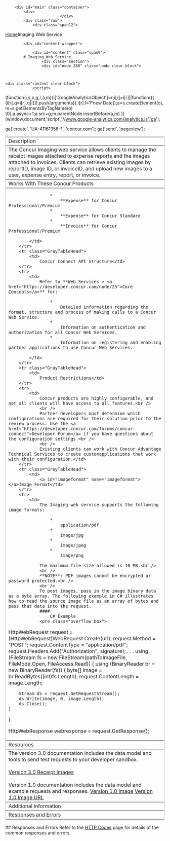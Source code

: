 
        <div id="main" class="container">
            <div>
                            </div>
            <div class="row">
                <div class="span12">
<div class="breadcrumbs"><a href="/">Home</a>Imaging Web Service</div>
                </div>
            </div>

            <div id="content-wrapper">
<!-- <div class="row"> -->
                <div id="content" class="span9">
            # Imaging Web Service
                    <div class="section">
                    <div id="node-388" class="node clear-block">


    
    <div class="content clear-block">
                <script>
  (function(i,s,o,g,r,a,m){i['GoogleAnalyticsObject']=r;i[r]=i[r]||function(){
  (i[r].q=i[r].q||[]).push(arguments)},i[r].l=1*new Date();a=s.createElement(o),
  m=s.getElementsByTagName(o)[0];a.async=1;a.src=g;m.parentNode.insertBefore(a,m)
  })(window,document,'script','//www.google-analytics.com/analytics.js','ga');

  ga('create', 'UA-41161356-1', 'concur.com');
  ga('send', 'pageview');

</script>
<style type="text/css">
.overflow_box{
border: 1px solid grey;
padding: .5em;
overflow: auto;
background-color: #DBDBDB;
font-family:"Courier New", Courier, monospace;
font-size:11px;
}
.xml-attribute {color: #009900}
.xml-value {color: #ce7b00}
.ST0 {color: #00007c; font-family: Monospaced; font-weight: bold}
.xml-tag {color: #0000e6}</style>
<a name="top"></a>
<table border="1" bordercolor="#dbdbdb" cellpadding="3" cellspacing="0" width="100%">
    <tbody>
        <tr class="GrayTableHead">
            <td>
                Description</td>
        </tr>
        <tr>
            <td>
                The Concur Imaging web service allows clients to manage the receipt images attached to expense reports and the images attached to invoices. Clients can retrieve existing images by reportID, image ID, or invoiceID, and upload new images to a user, expense entry, report, or invoice.</td>
        </tr>
        <tr class="GrayTableHead">
            <td>
                Works With These Concur Products</td>
        </tr>
        <tr>
            <td>
                
                    * 
                        **Expense** for Concur Professional/Premium
                    * 
                        **Expense** for Concur Standard
                    * 
                        **Invoice** for Concur Professional/Premium
                
            </td>
        </tr>
        <tr class="GrayTableHead">
            <td>
                Concur Connect API Structure</td>
        </tr>
        <tr>
            <td>
                Refer to **Web Services > <a href="https://developer.concur.com/node/25">Core Concepts</a>** for:
                
                    * 
                        Detailed information regarding the format, structure and process of making calls to a Concur Web Service.
                    * 
                        Information on authentication and authorization for all Concur Web Services.
                    * 
                        Information on registering and enabling partner applications to use Concur Web Services.
                
            </td>
        </tr>
        <tr class="GrayTableHead">
            <td>
                Product Restrictions</td>
        </tr>
        <tr>
            <td>
                Concur products are highly configurable, and not all clients will have access to all features.<br />
                <br />
                Partner developers must determine which configurations are required for their solution prior to the review process. Use the <a href="https://developer.concur.com/forums/concur-connect">Developer Forum</a> if you have questions about the configuration settings.<br />
                <br />
                Existing clients can work with Concur Advantage Technical Services to create customapplications that work with their configuration.</td>
        </tr>
        <tr class="GrayTableHead">
            <td>
                <a id="imageformat" name="imageformat"></a>Image Format</td>
        </tr>
        <tr>
            <td>
                The Imaging web service supports the following image formats:
                
                    * 
                        application/pdf
                    * 
                        image/jpg
                    * 
                        image/jpeg
                    * 
                        image/png
                
                The maximum file size allowed is 10 MB.<br />
                <br />
                **NOTE**: PDF images cannot be encrypted or password protected.<br />
                <br />
                To post images, pass in the image binary data as a byte array. The following example in C# illustrates how to read the source image file as an array of bytes and pass that data into the request.
                ####
                    C# Example
                <pre class="overflow_box">
HttpWebRequest request = (HttpWebRequest)WebRequest.Create(url);
request.Method = &quot;POST&quot;;
request.ContentType = &quot;application/pdf&quot;;
request.Headers.Add(&quot;Authorization&quot;, signature);
.
.
.
using (FileStream fs = new FileStream(pathToImageFile, FileMode.Open, FileAccess.Read))
{
    using (BinaryReader br = new BinaryReader(fs))
    {
        byte[] image = br.ReadBytes((int)fs.Length);
        request.ContentLength = image.Length;

        Stream ds = request.GetRequestStream();
        ds.Write(image, 0, image.Length);
        ds.Close();
    }
}

HttpWebResponse webresponse = request.GetResponse(); 
</pre>
            </td>
        </tr>
        <tr class="GrayTableHead">
            <td>
                Resources</td>
        </tr>
        <tr>
            <td>
                The version 3.0 documentation includes the data model and tools to send test requests to your developer sandbox.<br />
                    <br />
                    <a href="https://www.concursolutions.com/api/docs/index.html#!/ReceiptImages" target="_blank">Version 3.0 Receipt Images </a><br />
                    <br />
                    Version 1.0 documentation includes the data model and example requests and responses.
                <a href="https://developer.concur.com/node/389">Version 1.0 Image</a>
                <a href="https://developer.concur.com/node/393">Version 1.0 Image URL</a>
            </td>
        </tr>
        <tr class="GrayTableHead">
            <td>
                Additional Information</td>
        </tr>
        <tr>
            <td>
                <a href="#responses">Responses and Errors</a>
            </td>
        </tr>
    </tbody>
</table>
## 
    <a name="reponses"></a>Responses and Errors
Refer to the <a href="https://developer.concur.com/node/205">HTTP Codes</a> page for details of the common responses and errors.
<br />
